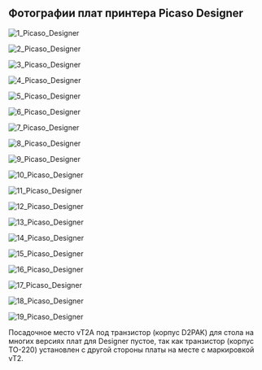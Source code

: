 Фотографии плат принтера Picaso Designer
---

![1_Picaso_Designer](./img/1_Picaso_Designer.jpg)

![2_Picaso_Designer](./img/2_Picaso_Designer.jpg)

![3_Picaso_Designer](./img/3_Picaso_Designer.jpg)

![4_Picaso_Designer](./img/4_Picaso_Designer.jpg)

![5_Picaso_Designer](./img/5_Picaso_Designer.jpg)

![6_Picaso_Designer](./img/6_Picaso_Designer.jpg)

![7_Picaso_Designer](./img/7_Picaso_Designer.jpg)

![8_Picaso_Designer](./img/8_Picaso_Designer.jpg)

![9_Picaso_Designer](./img/9_Picaso_Designer.jpg)

![10_Picaso_Designer](./img/10_Picaso_Designer.jpg)

![11_Picaso_Designer](./img/11_Picaso_Designer.jpg)

![12_Picaso_Designer](./img/12_Picaso_Designer.jpg)

![13_Picaso_Designer](./img/13_Picaso_Designer.jpg)

![14_Picaso_Designer](./img/14_Picaso_Designer.jpg)

![15_Picaso_Designer](./img/15_Picaso_Designer.jpg)

![16_Picaso_Designer](./img/16_Picaso_Designer.jpg)

![17_Picaso_Designer](./img/17_Picaso_Designer.jpg)

![18_Picaso_Designer](./img/18_Picaso_Designer.jpg)

![19_Picaso_Designer](./img/19_Picaso_Designer.jpg)


Посадочное место vT2А под транзистор (корпус D2PAK) для стола на многих версиях плат для Designer  пустое, так как транзистор (корпус ТО-220) установлен с другой стороны платы на месте с маркировкой vT2.
